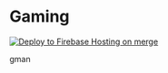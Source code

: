 # Gaming
[![Deploy to Firebase Hosting on merge](https://github.com/noticemeimhere/Gaming/actions/workflows/firebase-hosting-merge.yml/badge.svg?branch=main)](https://github.com/noticemeimhere/Gaming/actions/workflows/firebase-hosting-merge.yml)

gman
